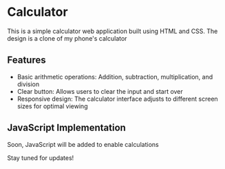 # Calculator

This is a simple calculator web application built using HTML and CSS. The design is a clone of my phone's calculator

## Features

- Basic arithmetic operations: Addition, subtraction, multiplication, and division
- Clear button: Allows users to clear the input and start over
- Responsive design: The calculator interface adjusts to different screen sizes for optimal viewing

## JavaScript Implementation

Soon, JavaScript will be added to enable calculations

Stay tuned for updates!

